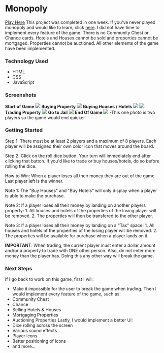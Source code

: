 # Monopoly
[Play Here](sleepy-cray-d4bb81.netlify.com)
This project was completed in one week. 
If you've never played monopoly and would like to learn, click [here](https://www.hasbro.com/common/documents/A0AFE3A69EC745EBA77B9A7950BBCA44/AD7742057B1D43609B53D24D75E9CA9B.pdf).
I did not have time to implement every feature of the game. There is no Community Chest or Chance cards. Hotels and Houses cannot be sold and properties cannot be mortgaged. Properties cannot be auctioned. All other elements of the game have been implemented.

### Technology Used
* HTML
* CSS
* JavaScript

### Screenshots
**Start of Game**
<img src="https://i.imgur.com/v7VTDla.png"/>
**Buying Property**
<img src="https://i.imgur.com/kQPMUXu.png"/>
**Buying Houses / Hotels**
<img src="https://i.imgur.com/q22eKf5.png"/>
<img src="https://i.imgur.com/3yQJkj0.png"/>
**Trading Property**
<img src="https://i.imgur.com/wQn19fM.png"/>
**Go to Jail**
<img src="https://i.imgur.com/CmlUiP4.png"/>
**End Of Game**
<img src="https://i.imgur.com/BvWCstX.png"/>
  -This one photo is two players so the game would end quicker

### Getting Started
Step 1: There must be at least 2 players and a maximum of 8 players.
  Each player will be assigned their own color icon that moves around the board.

Step 2: Click on the roll dice button.
  Your turn will immediately end after clicking that button. If you'd like to trade or buy houses/hotels, do so before rolling the dice.

How to Win: When a player loses all their money they are out of the game. Last player left is the winner.

Note 1: The "Buy Houses" and "Buy Hotels" will only display when a player is able to make the purchase.

Note 2: If a player loses all their money by landing on another players property: 
    1. All houses and hotels of the properties of the losing player will be removed.
    2. The properties will then be transfered to the other player.

Note 3: If a player loses all their money by landing on a "Tax" space:
    1. All houses and hotels of the properties of the losing player will be removed.
    2. The properties will be available for purchase when a player lands on it.

**IMPORTANT**: When trading, the current player must enter a dollar amount and/or a property to trade with ONE other person. Also, do not enter more money than the player has. Doing this any other way will break the game.

### Next Steps
If I go back to work on this game, first I will:
* Make it impossible for the user to break the game when trading.
Then I would implement every feature of the game, such as:
* Community Chest
* Chance
* Selling Hotels & Houses
* Mortgaging Properties
* Auctioning Properties
Lastly, I would implement a better UI:
* Dice rolling across the screen
* Various sound effects
* Player icons
* Better positioning of icons
* and more...
